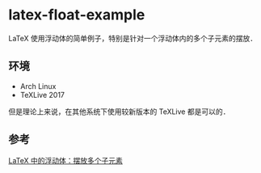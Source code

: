 # latex-float-example
LaTeX 使用浮动体的简单例子，特别是针对一个浮动体内的多个子元素的摆放．

## 环境
* Arch Linux
* TeXLive 2017

但是理论上来说，在其他系统下使用较新版本的 TeXLive 都是可以的．

## 参考
[LaTeX 中的浮动体：摆放多个子元素](https://liam0205.me/2018/01/11/floats-in-LaTeX-multiple-elements-in-a-single-float/)

